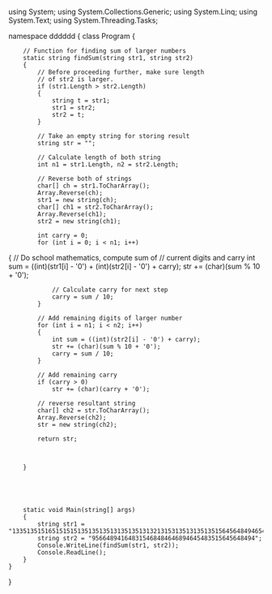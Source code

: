 using System;
using System.Collections.Generic;
using System.Linq;
using System.Text;
using System.Threading.Tasks;

namespace dddddd
{
    class Program
    {

        // Function for finding sum of larger numbers
        static string findSum(string str1, string str2)
        {
            // Before proceeding further, make sure length
            // of str2 is larger.
            if (str1.Length > str2.Length)
            {
                string t = str1;
                str1 = str2;
                str2 = t;
            }

            // Take an empty string for storing result
            string str = "";

            // Calculate length of both string
            int n1 = str1.Length, n2 = str2.Length;

            // Reverse both of strings
            char[] ch = str1.ToCharArray();
            Array.Reverse(ch);
            str1 = new string(ch);
            char[] ch1 = str2.ToCharArray();
            Array.Reverse(ch1);
            str2 = new string(ch1);

            int carry = 0;
            for (int i = 0; i < n1; i++)
{
                // Do school mathematics, compute sum of
                // current digits and carry
                int sum = ((int)(str1[i] - '0') +
                        (int)(str2[i] - '0') + carry);
                str += (char)(sum % 10 + '0');

                // Calculate carry for next step
                carry = sum / 10;
            }

            // Add remaining digits of larger number
            for (int i = n1; i < n2; i++)
            {
                int sum = ((int)(str2[i] - '0') + carry);
                str += (char)(sum % 10 + '0');
                carry = sum / 10;
            }

            // Add remaining carry
            if (carry > 0)
                str += (char)(carry + '0');

            // reverse resultant string
            char[] ch2 = str.ToCharArray();
            Array.Reverse(ch2);
            str = new string(ch2);

            return str;


            
        }





        static void Main(string[] args)
        {
            string str1 = "13351351516515151513513513513135135131321315313513135135156456484946543546546546";
            string str2 = "956648941648315468484646894645483515645648494";
            Console.WriteLine(findSum(str1, str2));
            Console.ReadLine();
        }
    }
}
